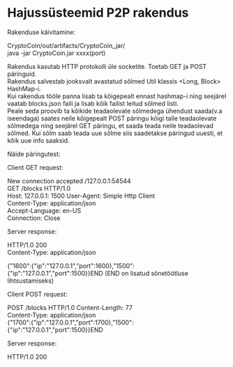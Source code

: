 # Hajussüsteemid P2P rakendus

Rakenduse käivitamine:  

CryptoCoin/out/artifacts/CryptoCoin_jar/  
java -jar CryptoCoin.jar xxxx(port)  


Rakendus kasutab HTTP protokolli üle socketite. Toetab GET ja POST päringuid.   
Rakendus salvestab jooksvalt avastatud sõlmed Util klassis <Long, Block> HashMap-i.  
Kui rakendus tööle panna lisab ta kõigepealt ennast hashmap-i ning seejärel vaatab blocks.json faili ja lisab kõik failist leitud sõlmed listi.  
Peale seda proovib ta kõikide teadaolevate sõlmedega ühendust saada(v.a iseendaga) saates neile kõigepealt POST päringu kõigi talle teadaolevate sõlmedega ning seejärel GET päringu, et saada teada neile teadaolevad sõlmed. Kui sõlm saab teada uue sõlme siis saadetakse päringud uuesti, et kõik uue info saaksid.



Näide päringutest:  

Client GET request:  

New connection accepted /127.0.0.1:54544  
GET /blocks HTTP/1.0  
Host: 127.0.0.1: 1500 
User-Agent: Simple Http Client  
Content-Type: application/json  
Accept-Language: en-US    
Connection: Close 

Server response:  

HTTP/1.0 200  
Content-Type: application/json  

{"1600":{"ip":"127.0.0.1","port":1600},"1500":{"ip":"127.0.0.1","port":1500}}END (END on lisatud sõnetöötluse   lihtsustamiseks)    

Client POST request:  

POST /blocks HTTP/1.0 
Content-Length: 77  
Content-Type: application/json  
{"1700":{"ip":"127.0.0.1","port":1700},"1500":{"ip":"127.0.0.1","port":1500}}END  

Server response:  

HTTP/1.0 200  

